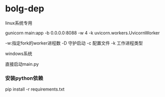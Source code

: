 # bolg-dep

linux系统专用

gunicorn main:app -b 0.0.0.0:8088 -w 4 -k uvicorn.workers.UvicornWorker

-w:指定fork的worker进程数 -D 守护启动 -c 配置文件 -k 工作进程类型

windows系统

直接启动main.py

###  安装python依赖
pip install -r requirements.txt
